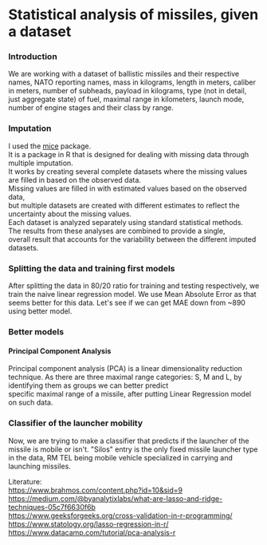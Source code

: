 <h1>Statistical analysis of missiles, given a dataset</h1>

<h3>Introduction</h3>
We are working with a dataset of ballistic missiles and their respective names, NATO reporting names, mass in kilograms,
length in meters, caliber in meters, number of subheads, payload in kilograms, type (not in detail, just aggregate state) of fuel,
maximal range in kilometers, launch mode, number of engine stages and their class by range. <br>

<h3>Imputation</h3>
I used the <a href="https://cran.r-project.org/web/packages/mice/index.html">mice</a> package. <br>
It is a package in R that is designed for dealing with missing data through multiple imputation. <br>
It works by creating several complete datasets where the missing values are filled in based on the observed data. <br>
Missing values are filled in with estimated values based on the observed data, <br>
but multiple datasets are created with different estimates to reflect the uncertainty about the missing values. <br>
Each dataset is analyzed separately using standard statistical methods. <br>
The results from these analyses are combined to provide a single, <br>
overall result that accounts for the variability between the different imputed datasets. <br>


<h3>Splitting the data and training first models</h3>
After splitting the data in 80/20 ratio for training and testing respectively, we train the naive linear regression model.
We use Mean Absolute Error as that seems better for this data.
Let's see if we can get MAE down from ~890 using better model.

<h3>Better models</h3>

<h4>Principal Component Analysis</h4>
Principal component analysis (PCA) is a linear dimensionality reduction technique.
As there are three maximal range categories: S, M and L, by identifying them as groups we can better predict <br>
specific maximal range of a missile, after putting Linear Regression model on such data.

<h3>Classifier of the launcher mobility</h3>
Now, we are trying to make a classifier that predicts if the launcher of the missile is mobile or isn't.
"Silos" entry is the only fixed missile launcher type in the data, RM TEL being mobile vehicle specialized in carrying and launching missiles.


Literature: <br>
https://www.brahmos.com/content.php?id=10&sid=9 <br>
https://medium.com/@byanalytixlabs/what-are-lasso-and-ridge-techniques-05c7f6630f6b <br>
https://www.geeksforgeeks.org/cross-validation-in-r-programming/ <br>
https://www.statology.org/lasso-regression-in-r/ <br> 
https://www.datacamp.com/tutorial/pca-analysis-r <br>

